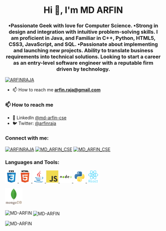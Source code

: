 <h1 align="center">Hi 👋, I'm MD ARFIN</h1>
<h3 align="center">•Passionate Geek with love for Computer Science.
•Strong in design and integration with intuitive problem-solving skills. I am proficient in Java, and Familiar in C++, Python, HTML5, CSS3, JavaScript, and SQL. 
•Passionate about implementing and launching new projects. Ability to translate business requirements into technical solutions. Looking to start a career as an entry-level software engineer with a reputable firm driven by technology.</h3>


<p align="left"> <a href="https://twitter.com/@ArfinRaja" target="blank"><img src="https://img.shields.io/twitter/follow/MD ARFIN?logo=twitter&style=for-the-badge" alt="ARFINRAJA" /></a> </p>

- 📫 How to reach me **arfin.raja@gmail.com**
### 📫 How to reach me
- 👥 LinkedIn [@md-arfin-cse](https://www.linkedin.com/in/md-arfin-cse/)
- 🐦 Twitter: [@arfinraja](https://twitter.com/arfinraja)

<h3 align="left">Connect with me:</h3>
<p align="left">
<a href="https://twitter.com/@ArfinRaja" target="blank"><img align="center" src="https://raw.githubusercontent.com/rahuldkjain/github-profile-readme-generator/master/src/images/icons/Social/twitter.svg" alt="ARFINRAJA" height="30" width="40" /></a>
<a href="https://www.linkedin.com/in/md-arfin-cse/" target="blank"><img align="center" src="https://raw.githubusercontent.com/rahuldkjain/github-profile-readme-generator/master/src/images/icons/Social/linked-in-alt.svg" alt="MD_ARFIN_CSE" height="30" width="40" /></a>
<a href="https://www.instagram.com/md_arfin_cse/" target="blank"><img align="center" src="https://raw.githubusercontent.com/MD_ARFIN_CSE/github-profile-readme-generator/master/src/images/icons/Social/instagram.svg" alt="MD_ARFIN_CSE" height="30" width="40" /></a>

</p>

<h3 align="left">Languages and Tools:</h3>
<p align="left"> <a href="https://www.w3schools.com/css/" target="_blank"> <img src="https://raw.githubusercontent.com/devicons/devicon/master/icons/css3/css3-original-wordmark.svg" alt="css3" width="40" height="40"/> </a> <a href="https://www.w3.org/html/" target="_blank"> <img src="https://raw.githubusercontent.com/devicons/devicon/master/icons/html5/html5-original-wordmark.svg" alt="html5" width="40" height="40"/> </a> <a href="https://www.java.com" target="_blank"> <img src="https://raw.githubusercontent.com/devicons/devicon/master/icons/java/java-original.svg" alt="java" width="40" height="40"/> </a> <a href="https://developer.mozilla.org/en-US/docs/Web/JavaScript" target="_blank"> <img src="https://raw.githubusercontent.com/devicons/devicon/master/icons/javascript/javascript-original.svg" alt="javascript" width="40" height="40"/> </a> <a href="https://nodejs.org" target="_blank"> <img src="https://raw.githubusercontent.com/devicons/devicon/master/icons/nodejs/nodejs-original-wordmark.svg" alt="nodejs" width="40" height="40"/> </a> <a href="https://www.python.org" target="_blank"> <img src="https://raw.githubusercontent.com/devicons/devicon/master/icons/python/python-original.svg" alt="python" width="40" height="40"/> </a> <a href="https://reactjs.org/" target="_blank"> <img src="https://raw.githubusercontent.com/devicons/devicon/master/icons/react/react-original-wordmark.svg" alt="react" width="40" height="40"/> </a> </p>
<a href="https://www.mongodb.com/" target="_blank"> <img src="https://raw.githubusercontent.com/devicons/devicon/master/icons/mongodb/mongodb-original-wordmark.svg" alt="mongodb" width="55" height="55"/> </a> 

<p><img align="left" src="https://github-readme-stats.vercel.app/api/top-langs?username=therohit777&show_icons=true&locale=en&layout=compact" alt="MD-ARFIN" /></p>

<p>&nbsp;<img align="center" src="https://github-readme-stats.vercel.app/api?username=therohit777&show_icons=true&locale=en" alt="MD-ARFIN" /></p>

<p><img align="center" src="https://github-readme-streak-stats.herokuapp.com/?user=therohit777&" alt="MD-ARFIN" /></p>
